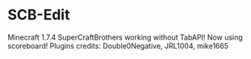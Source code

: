 SCB-Edit
========

Minecraft 1.7.4
SuperCraftBrothers working without TabAPI! Now using scoreboard!
Plugins credits: Double0Negative, JRL1004, mike1665